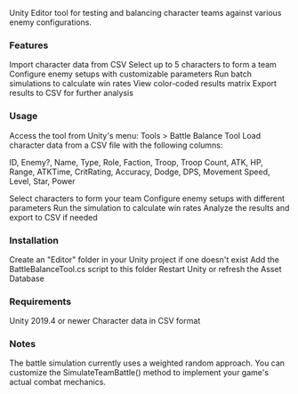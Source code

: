 Unity Editor tool for testing and balancing character teams against various enemy configurations.

### Features

Import character data from CSV
Select up to 5 characters to form a team
Configure enemy setups with customizable parameters
Run batch simulations to calculate win rates
View color-coded results matrix
Export results to CSV for further analysis

### Usage

Access the tool from Unity's menu: Tools > Battle Balance Tool
Load character data from a CSV file with the following columns:

ID, Enemy?, Name, Type, Role, Faction, Troop, Troop Count, ATK, HP, Range, ATKTime, CritRating, Accuracy, Dodge, DPS, Movement Speed, Level, Star, Power


Select characters to form your team
Configure enemy setups with different parameters
Run the simulation to calculate win rates
Analyze the results and export to CSV if needed

### Installation

Create an "Editor" folder in your Unity project if one doesn't exist
Add the BattleBalanceTool.cs script to this folder
Restart Unity or refresh the Asset Database

### Requirements

Unity 2019.4 or newer
Character data in CSV format

### Notes
The battle simulation currently uses a weighted random approach. You can customize the SimulateTeamBattle() method to implement your game's actual combat mechanics.
